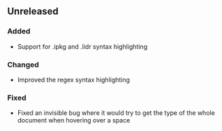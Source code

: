 ## Unreleased
### Added
- Support for .ipkg and .lidr syntax highlighting

### Changed
- Improved the regex syntax highlighting

### Fixed
- Fixed an invisible bug where it would try to get the type of the whole document when hovering over a space
